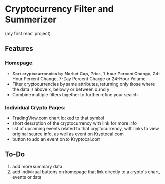 # Cryptocurrency Filter and Summerizer

(my first react project)

## Features
### Homepage:
- Sort cryptocurrencies by Market Cap, Price, 1-hour Percent Change, 24-Hour Percent Change, 7-Day Percent Change or 24-Hour Volume
- Filter cryptocurrencies by same attributes, returning only those where the data is above x, below y or between x and y
- Combine multiple filters together to further refine your search

### Individual Crypto Pages:
- TradingView.com chart locked to that symbol
- short descrption of the cryptocurrency with link for more info
- list of upcoming events related to that cryptocurrency, with links to view original source info, as well as event on Kryptocal.com
- button to add an event on to Kryptocal.com


## To-Do
1. add more summary data
2. add individual buttons on homepage that link directly to a crypto's chart, events or data

